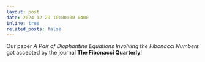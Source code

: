 ```yaml
---
layout: post
date: 2024-12-29 10:00:00-0400
inline: true
related_posts: false
---
```


Our paper *A Pair of Diophantine Equations Involving the Fibonacci Numbers* got accepted by the journal **The Fibonacci Quarterly**!